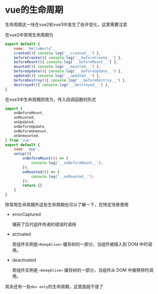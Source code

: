 # vue的生命周期

生命周期这一块在vue2和vue3中发生了些许变化，这里需要注意

在vue2中常用生命周期为
```js
export default {
    name: 'HelloWorld',
    created(){ console.log('__created__') },
    beforeCreate(){ console.log('__beforeCreate__') },
    beforeMount(){ console.log('__beforeMount__') },
    mounted(){ console.log('__mounted__') },
    beforeUpdate(){ console.log('__beforeUpdate__') },
    updated(){ console.log('__updated__') },
    beforeDestroy(){ console.log('__beforeDestroy__') },
    destroyed(){ console.log('__destroyed__') },
}
```

在vue3中生命周期则改为，传入回调函数的形式
```js
import {
	onBeforeMount,
	onMounted,
	onUpdated,
	onBeforeUpdate,
	onBeforeUnmount,
	onUnmounted,
} from 'vue'
export default {
	name: 'App',
	setup(){
		onBeforeMount(() => {
			console.log('__onBeforeMount__');
		});
		onMounted(() => {
			console.log('__onMounted__');
		});
		return {}
	}
}
```


除常用生命周期外这些生命周期也可以了解一下，在特定场景使用

* errorCaptured

    捕获了后代组件传递的错误时调用

* activated

    若组件实例是``<KeepAlive>`` 缓存树的一部分，当组件被插入到 DOM 中时调用。

* deactivated

    若组件实例是 ``<KeepAlive>`` 缓存树的一部分，当组件从 DOM 中被移除时调用。

其余还有一些`dev only`的生命周期，这里面就不提了